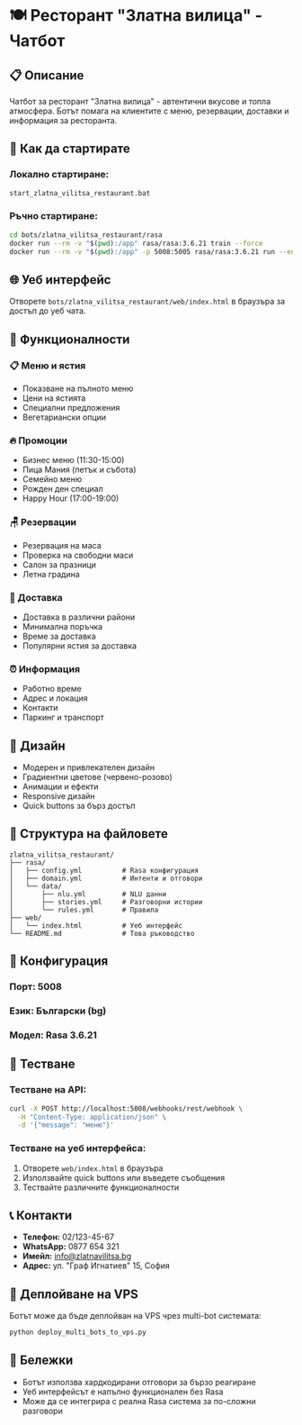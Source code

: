 # 🍽️ Ресторант "Златна вилица" - Чатбот

## 📋 Описание
Чатбот за ресторант "Златна вилица" - автентични вкусове и топла атмосфера. Ботът помага на клиентите с меню, резервации, доставки и информация за ресторанта.

## 🚀 Как да стартирате

### Локално стартиране:
```bash
start_zlatna_vilitsa_restaurant.bat
```

### Ръчно стартиране:
```bash
cd bots/zlatna_vilitsa_restaurant/rasa
docker run --rm -v "$(pwd):/app" rasa/rasa:3.6.21 train --force
docker run --rm -v "$(pwd):/app" -p 5008:5005 rasa/rasa:3.6.21 run --enable-api --cors "*" --port 5005
```

## 🌐 Уеб интерфейс
Отворете `bots/zlatna_vilitsa_restaurant/web/index.html` в браузъра за достъп до уеб чата.

## 🤖 Функционалности

### 📋 Меню и ястия
- Показване на пълното меню
- Цени на ястията
- Специални предложения
- Вегетариански опции

### 🔥 Промоции
- Бизнес меню (11:30-15:00)
- Пица Мания (петък и събота)
- Семейно меню
- Рожден ден специал
- Happy Hour (17:00-19:00)

### 🪑 Резервации
- Резервация на маса
- Проверка на свободни маси
- Салон за празници
- Летна градина

### 🚚 Доставка
- Доставка в различни райони
- Минимална поръчка
- Време за доставка
- Популярни ястия за доставка

### ⏰ Информация
- Работно време
- Адрес и локация
- Контакти
- Паркинг и транспорт

## 🎨 Дизайн
- Модерен и привлекателен дизайн
- Градиентни цветове (червено-розово)
- Анимации и ефекти
- Responsive дизайн
- Quick buttons за бърз достъп

## 📁 Структура на файловете
```
zlatna_vilitsa_restaurant/
├── rasa/
│   ├── config.yml          # Rasa конфигурация
│   ├── domain.yml          # Интенти и отговори
│   └── data/
│       ├── nlu.yml         # NLU данни
│       ├── stories.yml     # Разговорни истории
│       └── rules.yml       # Правила
├── web/
│   └── index.html          # Уеб интерфейс
└── README.md               # Това ръководство
```

## 🔧 Конфигурация

### Порт: 5008
### Език: Български (bg)
### Модел: Rasa 3.6.21

## 🧪 Тестване

### Тестване на API:
```bash
curl -X POST http://localhost:5008/webhooks/rest/webhook \
  -H "Content-Type: application/json" \
  -d '{"message": "меню"}'
```

### Тестване на уеб интерфейса:
1. Отворете `web/index.html` в браузъра
2. Използвайте quick buttons или въведете съобщения
3. Тествайте различните функционалности

## 📞 Контакти
- **Телефон:** 02/123-45-67
- **WhatsApp:** 0877 654 321
- **Имейл:** info@zlatnavilitsa.bg
- **Адрес:** ул. "Граф Игнатиев" 15, София

## 🚀 Деплойване на VPS
Ботът може да бъде деплойван на VPS чрез multi-bot системата:

```bash
python deploy_multi_bots_to_vps.py
```

## 📝 Бележки
- Ботът използва хардкодирани отговори за бързо реагиране
- Уеб интерфейсът е напълно функционален без Rasa
- Може да се интегрира с реална Rasa система за по-сложни разговори
